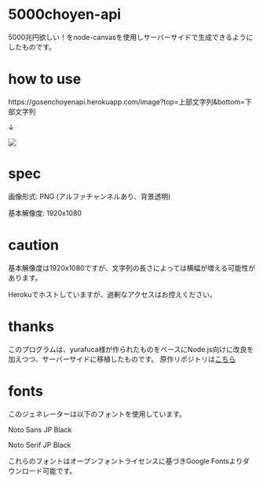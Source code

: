 ﻿# 5000choyen-api
5000兆円欲しい！をnode-canvasを使用しサーバーサイドで生成できるようにしたものです。

# how to use

https:\/\/gosenchoyenapi.herokuapp.com/image?top=上部文字列&bottom=下部文字列

↓

![](https://gosenchoyenapi.herokuapp.com/image?top=上部文字列&bottom=下部文字列)

# spec
画像形式: PNG (アルファチャンネルあり、背景透明)

基本解像度: 1920x1080

# caution

基本解像度は1920x1080ですが、文字列の長さによっては横幅が増える可能性があります。

Herokuでホストしていますが、過剰なアクセスはお控えください。

# thanks
このプログラムは、yurafuca様が作られたものをベースにNode.js向けに改良を加えつつ、サーバーサイドに移植したものです。
原作リポジトリは[こちら](https://github.com/yurafuca/5000choyen)

# fonts
このジェネレーターは以下のフォントを使用しています。

Noto Sans JP Black

Noto Serif JP Black

これらのフォントはオープンフォントライセンスに基づきGoogle Fontsよりダウンロード可能です。
